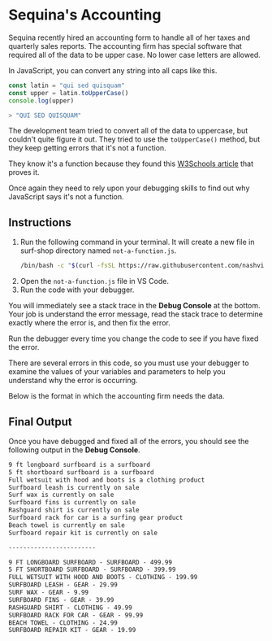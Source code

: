 # Sequina's Accounting

Sequina recently hired an accounting form to handle all of her taxes and quarterly sales reports. The accounting firm has special software that required all of the data to be upper case. No lower case letters are allowed.

In JavaScript, you can convert any string into all caps like this.

```js
const latin = "qui sed quisquam"
const upper = latin.toUpperCase()
console.log(upper)

> "QUI SED QUISQUAM"
```

The development team tried to convert all of the data to uppercase, but couldn't quite figure it out. They tried to use the `toUpperCase()` method, but they keep getting errors that it's not a function.

They know it's a function because they found this [W3Schools article](https://www.w3schools.com/jsref/jsref_toUpperCase.asp) that proves it.


Once again they need to rely upon your debugging skills to find out why JavaScript says it's not a function.

## Instructions

1. Run the following command in your terminal. It will create a new file in surf-shop directory named `not-a-function.js`.
   ```sh
   /bin/bash -c "$(curl -fsSL https://raw.githubusercontent.com/nashville-software-school/course-bash-scripts/main/client/function.sh)"
   ```
3. Open the `not-a-function.js` file in VS Code.
4. Run the code with your debugger.

You will immediately see a stack trace in the **Debug Console** at the bottom. Your job is understand the error message, read the stack trace to determine exactly where the error is, and then fix the error.

Run the debugger every time you change the code to see if you have fixed the error.

There are several errors in this code, so you must use your debugger to examine the values of your variables and parameters to help you understand why the error is occurring.

Below is the format in which the accounting firm needs the data.

## Final Output

Once you have debugged and fixed all of the errors, you should see the following output in the **Debug Console**.

```txt
9 ft longboard surfboard is a surfboard
5 ft shortboard surfboard is a surfboard
Full wetsuit with hood and boots is a clothing product
Surfboard leash is currently on sale
Surf wax is currently on sale
Surfboard fins is currently on sale
Rashguard shirt is currently on sale
Surfboard rack for car is a surfing gear product
Beach towel is currently on sale
Surfboard repair kit is currently on sale

------------------------

9 FT LONGBOARD SURFBOARD - SURFBOARD - 499.99
5 FT SHORTBOARD SURFBOARD - SURFBOARD - 399.99
FULL WETSUIT WITH HOOD AND BOOTS - CLOTHING - 199.99
SURFBOARD LEASH - GEAR - 29.99
SURF WAX - GEAR - 9.99
SURFBOARD FINS - GEAR - 39.99
RASHGUARD SHIRT - CLOTHING - 49.99
SURFBOARD RACK FOR CAR - GEAR - 99.99
BEACH TOWEL - CLOTHING - 24.99
SURFBOARD REPAIR KIT - GEAR - 19.99
```